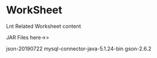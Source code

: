 # WorkSheet
Lnt Related Worksheet content

JAR Files here->>

json-20190722
mysql-connector-java-5.1.24-bin
gson-2.6.2
